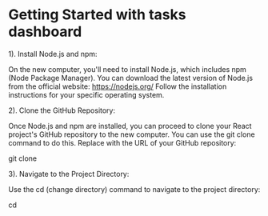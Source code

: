 # Getting Started with tasks dashboard

1). Install Node.js and npm:

On the new computer, you'll need to install Node.js, which includes npm (Node Package Manager). You can download the latest version of Node.js from the official website: https://nodejs.org/
Follow the installation instructions for your specific operating system.

2). Clone the GitHub Repository:

Once Node.js and npm are installed, you can proceed to clone your React project's GitHub repository to the new computer. You can use the git clone command to do this. Replace <repository-url> with the URL of your GitHub repository:

git clone <repository-url>

3). Navigate to the Project Directory:

Use the cd (change directory) command to navigate to the project directory:

cd <project-folder>
